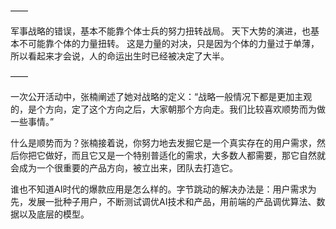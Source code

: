 ——

军事战略的错误，基本不能靠个体士兵的努力扭转战局。
天下大势的演进，也基本不可能靠个体的力量扭转。
这是力量的对决，只是因为个体的力量过于单薄，所以看起来才会说，人的命运出生时已经被决定了大半。

——

一次公开活动中，张楠阐述了她对战略的定义：“战略一般情况下都是更加主观的，是个方向，定了这个方向之后，大家朝那个方向走。我们比较喜欢顺势而为做一些事情。”

什么是顺势而为？张楠接着说，你努力地去发掘它是一个真实存在的用户需求，然后你把它做好，而且它又是一个特别普适化的需求，大多数人都需要，那它自然就会成为一个很重要的产品方向，被立出来，团队去打造它。

谁也不知道AI时代的爆款应用是怎么样的。字节跳动的解决办法是：用户需求为先，发展一批种子用户，不断测试调优AI技术和产品，用前端的产品调优算法、数据以及底层的模型。